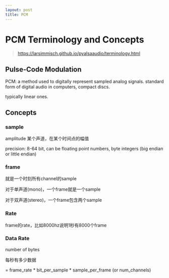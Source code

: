 ```yaml
---
layout: post
title: PCM
---
```


# PCM Terminology and Concepts

> <https://larsimmisch.github.io/pyalsaaudio/terminology.html>



## Pulse-Code Modulation

PCM: a method used to digitally represent sampled analog signals. standard form of digital audio in computers, compact discs.

typically linear ones.



## Concepts

### sample

amplitude 某个声道，在某个时间点的幅值

precision: 8-64 bit, can be floating point numbers, byte integers (big endian or little endian)



### frame

就是一个时刻所有channel的sample

对于单声道(mono)，一个frame就是一个sample

对于双声道(stereo)，一个frame包含两个sample



### Rate

frame的rate，比如8000hz说明1秒有8000个frame



### Data Rate

number of bytes

每秒有多少数据

 = frame_rate * bit_per_sample * sample_per_frame (or num_channels)





